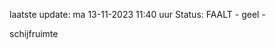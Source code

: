 laatste update: 
ma 13-11-2023 11:40   uur 
Status: FAALT - geel - 
<div class="service Y">schijfruimte</div>